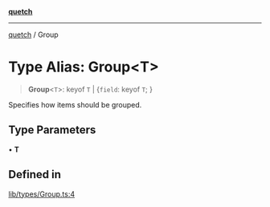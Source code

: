 [**quetch**](../README.md)

***

[quetch](../README.md) / Group

# Type Alias: Group\<T\>

> **Group**\<`T`\>: keyof `T` \| \{`field`: keyof `T`; \}

Specifies how items should be grouped.

## Type Parameters

• **T**

## Defined in

[lib/types/Group.ts:4](https://github.com/nevoland/quetch/blob/74684cd5cd1bd7a08980d4ce305ecc4be0c3e8b8/lib/types/Group.ts#L4)
